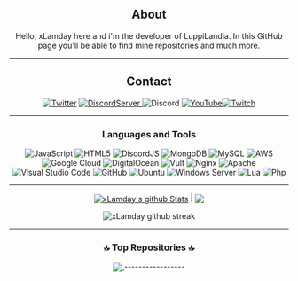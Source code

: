 <div align="center">
  
## About
Hello, xLamday here and i'm the developer of LuppiLandia. In this GitHub page you'll be able to find mine repositories and much more. 

-------------------

## Contact
<a href="https://twitter.com/LuppiLandia">![Twitter](https://img.shields.io/badge/LuppiLandia-%231DA1F2.svg?style=for-the-badge&logo=Twitter&logoColor=white)</a> <a href="https://discord.gg/PHBFAXh">![DiscordServer](https://img.shields.io/discord/587842272167723028?label=Discord%20Server&logo=Discord&colorB=5865F2&style=for-the-badge&logoColor=white)
</a>![Discord](https://img.shields.io/badge/xLamday%230446-%237289DA.svg?style=for-the-badge&logo=discord&logoColor=white)
<a href="https://www.youtube.com/channel/UCzA517J-RR2Yg7rrLQ0DNww">![YouTube](https://img.shields.io/youtube/channel/subscribers/UCzA517J-RR2Yg7rrLQ0DNww?style=for-the-badge&logo=YouTube&logoColor=red)</a><a href="https://www.youtube.com/channel/UCzA517J-RR2Yg7rrLQ0DNww">![Twitch](https://img.shields.io/twitch/status/xlamday?style=for-the-badge&logo=Twitch&logoColor=purple)</a>

-------------------

### Languages and Tools  
![JavaScript](https://img.shields.io/badge/javascript-%23323330.svg?style=for-the-badge&logo=javascript&logoColor=%23F7DF1E) ![HTML5](https://img.shields.io/badge/html5-%23E34F26.svg?style=for-the-badge&logo=html5&logoColor=white) ![DiscordJS](https://img.shields.io/badge/discord.js-%232C3454.svg?style=for-the-badge&logo=Discord&logoColor=Blue)  ![MongoDB](https://img.shields.io/badge/MongoDB-%234ea94b.svg?style=for-the-badge&logo=mongodb&logoColor=white) ![MySQL](https://img.shields.io/badge/mysql-%2300f.svg?style=for-the-badge&logo=mysql&logoColor=white) ![AWS](https://img.shields.io/badge/AWS-%23FF9900.svg?style=for-the-badge&logo=amazon-aws&logoColor=white) ![Google Cloud](https://img.shields.io/badge/GoogleCloud-%234285F4.svg?style=for-the-badge&logo=google-cloud&logoColor=white) ![DigitalOcean](https://img.shields.io/badge/DigitalOcean-%230167ff.svg?style=for-the-badge&logo=digitalOcean&logoColor=white) ![Vult](https://img.shields.io/badge/vultr-%23039BE5.svg?style=for-the-badge&logo=vultr) ![Nginx](https://img.shields.io/badge/nginx-%23009639.svg?style=for-the-badge&logo=nginx&logoColor=white) ![Apache](https://img.shields.io/badge/apache-%23D42029.svg?style=for-the-badge&logo=apache&logoColor=white) ![Visual Studio Code](https://img.shields.io/badge/VisualStudioCode-0078d7.svg?style=for-the-badge&logo=visual-studio-code&logoColor=white) ![GitHub](https://img.shields.io/badge/github-%23121011.svg?style=for-the-badge&logo=github&logoColor=white) ![Ubuntu](https://img.shields.io/badge/Ubuntu-E95420?style=for-the-badge&logo=ubuntu&logoColor=white) ![Windows Server](https://img.shields.io/badge/WindowsServer-056dff?style=for-the-badge&logo=windows&logoColor=white) ![Lua](https://img.shields.io/badge/Lua-2C2D72?style=for-the-badge&logo=lua&logoColor=white) ![Php](https://img.shields.io/badge/PHP-777BB4?style=for-the-badge&logo=php&logoColor=white)
  
-------------------
  
<a href="https://github.com/xLamday/github-readme-stats"><img align="center" src="https://github-readme-stats.vercel.app/api?username=xLamday&show_icons=true&include_all_commits=true&theme=buefy&hide_border=true" alt="xLamday's github Stats" /></a> | <a href="https://github.com/xLamday/github-readme-stats"><img align="center" src="https://github-readme-stats.vercel.app/api/top-langs/?username=xLamday&layout=compact&theme=buefy&hide_border=true" /></a> 

![xLamday  github streak](https://github-readme-streak-stats.herokuapp.com/?user=xLamday&theme=radical&include_all_commits=true&count_private=true)
  
-----------------
  
 ### 🔝 Top Repositories 🔝


<a href="https://github.com/xLamday/Windows-Activator">
  <img align="center" src="https://github-readme-stats.vercel.app/api/pin/?username=xLamday&repo=Windows-Activator&theme=buefy" />
</a>
-----------------
  
 <div>
